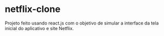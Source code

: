 # netflix-clone
Projeto feito usando react.js com o objetivo de simular a interface da tela inicial do aplicativo e site Netflix.
